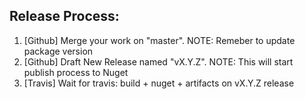 ## Release Process:
1. [Github] Merge your work on "master". NOTE: Remeber to update package version
1. [Github] Draft New Release named "vX.Y.Z". NOTE: This will start publish process to Nuget
1. [Travis] Wait for travis: build + nuget + artifacts on vX.Y.Z release